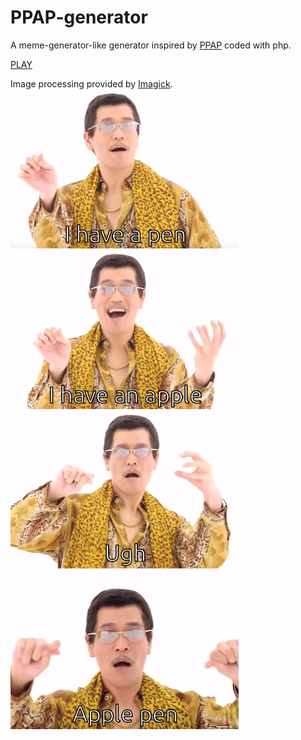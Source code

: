 # PPAP-generator
A meme-generator-like generator inspired by [PPAP](https://www.youtube.com/watch?v=d9TpRfDdyU0) coded with php.

[PLAY](http://54.244.7.63/ppap)

Image processing provided by [Imagick](http://www.imagemagick.org/script/index.php).  
![after](/ppap_sample.jpg)
